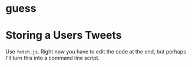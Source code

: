 guess
=====

Storing a Users Tweets
===

Use `fetch.js`. Right now you have to edit the code at the end, but perhaps I'll turn this into a command line script.